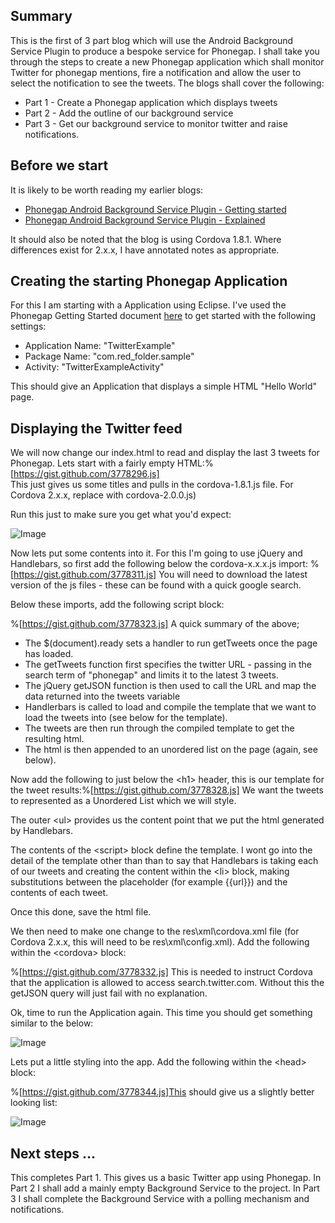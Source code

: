## Summary
This is the first of 3 part blog which will use the Android Background Service Plugin to produce a bespoke service for Phonegap.
I shall take you through the steps to create a new Phonegap application which shall monitor Twitter for phonegap mentions, fire a notification and allow the user to select the notification to see the tweets.
The blogs shall cover the following:
* Part 1 - Create a Phonegap application which displays tweets
* Part 2 - Add the outline of our background service
* Part 3 - Get our background service to monitor twitter and raise notifications.

## Before we start
It is likely to be worth reading my earlier blogs:
* [Phonegap Android Background Service Plugin - Getting started](http://red-folder.blogspot.com/2012/09/phonegap-android-background-service.html)
* [Phonegap Android Background Service Plugin - Explained](http://red-folder.blogspot.com/2012/09/phonegap-android-background-service_11.html)

It should also be noted that the blog is using Cordova 1.8.1.  Where differences exist for 2.x.x, I have annotated notes as appropriate.
## Creating the starting Phonegap Application
For this I am starting with a Application using Eclipse.
I've used the Phonegap Getting Started document [here](http://docs.phonegap.com/en/2.0.0/guide_getting-started_android_index.md.html#Getting%20Started%20with%20Android) to get started with the following settings:
* Application Name: "TwitterExample"
* Package Name: "com.red_folder.sample"
* Activity: "TwitterExampleActivity"

This should give an Application that displays a simple HTML "Hello World" page.
## Displaying the Twitter feed
We will now change our index.html to read and display the last 3 tweets for Phonegap.
Lets start with a fairly empty HTML:%[https://gist.github.com/3778296.js]  
This just gives us some titles and pulls in the cordova-1.8.1.js file.  For Cordova 2.x.x, replace with cordova-2.0.0.js)

Run this just to make sure you get what you'd expect:

![Image](/media/blog/phonegap-service-tutorial-part-1image1.png)

Now lets put some contents into it.  For this I'm going to use jQuery and Handlebars, so first add the following below the cordova-x.x.x.js import:
%[https://gist.github.com/3778311.js] You will need to download the latest version of the js files - these can be found with a quick google search.

Below these imports, add the following script block:

%[https://gist.github.com/3778323.js] A quick summary of the above;


* The $(document).ready sets a handler to run getTweets once the page has loaded. 
* The getTweets function first specifies the twitter URL - passing in the search term of "phonegap" and limits it to the latest 3 tweets. 
* The jQuery getJSON function is then used to call the URL and map the data returned into the tweets variable
* Handlerbars is called to load and compile the template that we want to load the tweets into (see below for the template). 
* The tweets are then run through the compiled template to get the resulting html. 
* The html is then appended to an unordered list on the page (again, see below).

Now add the following to just below the &lt;h1> header, this is our template for the tweet results:%[https://gist.github.com/3778328.js] We want the tweets to represented as a Unordered List which we will style.

The outer  &lt;ul> provides us the content point that we put the html generated by Handlebars.

The contents of the &lt;script> block define the template.  I wont go into the detail of the template other than than to say that Handlebars is taking each of our tweets and creating the content within the &lt;li> block, making substitutions between the placeholder (for example {{url}}) and the contents of each tweet. 

Once this done, save the html file.

We then need to make one change to the res\xml\cordova.xml file (for Cordova 2.x.x, this will need to be res\xml\config.xml).  Add the following within the &lt;cordova> block:

%[https://gist.github.com/3778332.js] This is needed to instruct Cordova that the application is allowed to access search.twitter.com.  Without this the getJSON query will just fail with no explanation.  

Ok, time to run the Application again.  This time you should get something similar to the below:

![Image](/media/blog/phonegap-service-tutorial-part-1image2.png)

Lets put a little styling into the app.  Add the following within the &lt;head> block:

%[https://gist.github.com/3778344.js]This should give us a slightly better looking list:  

![Image](/media/blog/phonegap-service-tutorial-part-1image3.png)

## Next steps ...
This completes Part 1.  This gives us a basic Twitter app using Phonegap.
In Part 2 I shall add a mainly empty Background Service to the project.  In Part 3 I shall complete the Background Service with a polling mechanism and notifications.
 